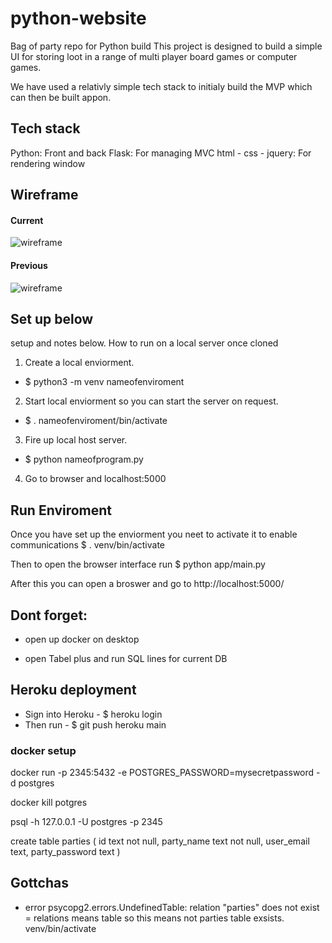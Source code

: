 # python-website

Bag of party repo for Python build
This project is designed to build a simple UI for storing loot in a range of multi player board games or computer games.

We have used a relativly simple tech stack to initialy build the MVP which can then be built appon.

## Tech stack

Python: Front and back
Flask: For managing MVC
html - css - jquery: For rendering window

## Wireframe
#### Current 
![wireframe](../python-website/app/static/images/2022_shot.png)
#### Previous
![wireframe](../python-website/app/static/images/screen_shot.png)
<!-- <img src="../a" width="375" />  -->

## Set up below

setup and notes below. How to run on a local server once cloned

1. Create a local enviorment.

- $ python3 -m venv nameofenviroment

2. Start local enviorment so you can start the server on request.

- $ . nameofenviroment/bin/activate

3. Fire up local host server.

- $ python nameofprogram.py

4. Go to browser and localhost:5000

## Run Enviroment

Once you have set up the enviorment you neet to activate it to enable communications
$ . venv/bin/activate

Then to open the browser interface run
$ python app/main.py

After this you can open a broswer and go to http://localhost:5000/

## Dont forget:

- open up docker on desktop

- open Tabel plus and run SQL lines for current DB

## Heroku deployment

- Sign into Heroku - $ heroku login
- Then run - $ git push heroku main

### docker setup

docker run -p 2345:5432 -e POSTGRES_PASSWORD=mysecretpassword -d postgres

docker kill potgres

psql -h 127.0.0.1 -U postgres -p 2345

create table parties (
id text not null,
party_name text not null,
user_email text,
party_password text
)

## Gottchas

- error psycopg2.errors.UndefinedTable: relation "parties" does not exist
  = relations means table so this means not parties table exsists. venv/bin/activate
